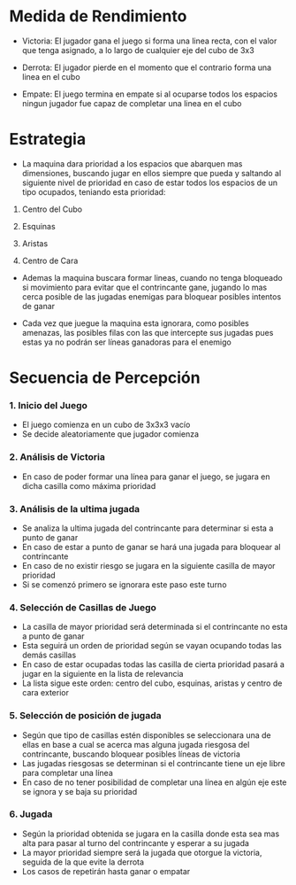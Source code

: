 
# Medida de Rendimiento

- Victoria: El jugador gana el juego si forma una linea recta, con el valor que tenga asignado, a lo largo de cualquier eje del cubo de 3x3

- Derrota: El jugador pierde en el momento que el contrario forma una linea en el cubo

- Empate: El juego termina en empate si al ocuparse todos los espacios ningun jugador fue capaz de completar una linea en el cubo

# Estrategia

- La maquina dara prioridad a los espacios que abarquen mas dimensiones, buscando jugar en ellos siempre que pueda y saltando al siguiente nivel de prioridad en caso de estar todos los espacios de un tipo ocupados, teniando esta prioridad:

1. Centro del Cubo

2. Esquinas

3. Aristas

4. Centro de Cara

- Ademas la maquina buscara formar lineas, cuando no tenga bloqueado si movimiento para evitar que el contrincante gane, jugando lo mas cerca posible de las jugadas enemigas para bloquear posibles intentos de ganar

- Cada vez que juegue la maquina esta ignorara, como posibles amenazas, las posibles filas con las que intercepte sus jugadas pues estas ya no podrán ser líneas ganadoras para el enemigo

# Secuencia de Percepción

### 1. Inicio del Juego
- El juego comienza en un cubo de 3x3x3 vacío
- Se decide aleatoriamente que jugador comienza
### 2. Análisis de Victoria
- En caso de poder formar una línea para ganar el juego, se jugara en dicha casilla como máxima prioridad
### 3. Análisis de la ultima jugada
- Se analiza la ultima jugada del contrincante para determinar si esta a punto de ganar
-  En caso de estar a punto de ganar se hará una jugada para bloquear al contrincante
- En caso de no existir riesgo se jugara en la siguiente casilla de mayor prioridad
- Si se comenzó primero se ignorara este paso este turno
### 4. Selección de Casillas de Juego
- La casilla de mayor prioridad será determinada si el contrincante no esta a punto de ganar
- Esta seguirá un orden de prioridad según se vayan ocupando todas las demás casillas
- En caso de estar ocupadas todas las casilla de cierta prioridad pasará a jugar en la siguiente en la lista de relevancia
- La lista sigue este orden: centro del cubo, esquinas, aristas y centro de cara exterior
### 5. Selección de posición de jugada
- Según que tipo de casillas estén disponibles se seleccionara una de ellas en base a cual se acerca mas alguna jugada riesgosa del contrincante, buscando bloquear posibles líneas de victoria
- Las jugadas riesgosas se determinan si el contrincante tiene un eje libre para completar una línea
- En caso de no tener posibilidad de completar una línea en algún eje este se ignora y se baja su prioridad
### 6. Jugada
- Según la prioridad obtenida se jugara en la casilla donde esta sea mas alta para pasar al turno del contrincante y esperar a su jugada
- La mayor prioridad siempre será la jugada que otorgue la victoria, seguida de la que evite la derrota
- Los casos de repetirán hasta ganar o empatar